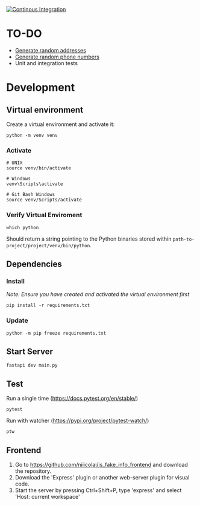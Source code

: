 [![Continous Integration](https://github.com/Marcus-K-Thorsen/test_mandatory_one_backend/actions/workflows/ci.yaml/badge.svg)](https://github.com/Marcus-K-Thorsen/test_mandatory_one_backend/actions/workflows/ci.yaml)

# TO-DO
- [Generate random addresses](https://github.com/Marcus-K-Thorsen/test_mandatory_one_backend/blob/main/src/data/fake_person.py#L79-L95)
- [Generate random phone numbers](https://github.com/Marcus-K-Thorsen/test_mandatory_one_backend/blob/main/src/data/fake_person.py#L97-L106)
- Unit and integration tests

# Development

## Virtual environment
Create a virtual environment and activate it:
```
python -m venv venv
```

### Activate
```
# UNIX
source venv/bin/activate  

# Windows
venv\Scripts\activate 

# Git Bash Windows
source venv/Scripts/activate 
```

### Verify Virtual Enviroment
```
which python
```
Should return a string pointing to the Python binaries stored within `path-to-project/project/venv/bin/python`.

## Dependencies

### Install
*Note: Ensure you have created and activated the virtual environment first*
```
pip install -r requirements.txt
```

### Update
```
python -m pip freeze requirements.txt
```

## Start Server
```
fastapi dev main.py
```

## Test
Run a single time (https://docs.pytest.org/en/stable/)
```
pytest
```

Run with watcher (https://pypi.org/project/pytest-watch/)
```
ptw
```

## Frontend
1. Go to https://github.com/niiicolai/js_fake_info_frontend and download the repository.
2. Download the 'Express' plugin or another web-server plugin for visual code.
3. Start the server by pressing Ctrl+Shift+P, type 'express' and select 'Host: current workspace'

